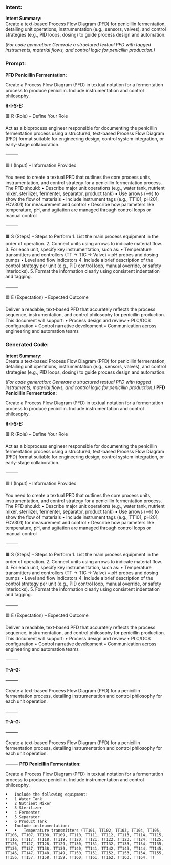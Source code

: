 ### Intent:
**Intent Summary:**  
Create a text-based Process Flow Diagram (PFD) for penicillin fermentation, detailing unit operations, instrumentation (e.g., sensors, valves), and control strategies (e.g., PID loops, dosing) to guide process design and automation.  

*(For code generation: Generate a structured textual PFD with tagged instruments, material flows, and control logic for penicillin production.)*

### Prompt:
**PFD Penicillin Fermentation:**

Create a Process Flow Diagram (PFD) in textual notation for a fermentation process to produce penicillin. Include instrumentation and control philosophy.

**R-I-S-E:**

🟥 R (Role) – Define Your Role

Act as a bioprocess engineer responsible for documenting the penicillin fermentation process using a structured, text-based Process Flow Diagram (PFD) format suitable for engineering design, control system integration, or early-stage collaboration.

⸻

🟩 I (Input) – Information Provided

You need to create a textual PFD that outlines the core process units, instrumentation, and control strategy for a penicillin fermentation process. The PFD should:
	•	Describe major unit operations (e.g., water tank, nutrient mixer, sterilizer, fermenter, separator, product tank)
	•	Use arrows (-->) to show the flow of materials
	•	Include instrument tags (e.g., TT101, pH201, FCV301) for measurement and control
	•	Describe how parameters like temperature, pH, and agitation are managed through control loops or manual control

⸻

🟧 S (Steps) – Steps to Perform
	1.	List the main process equipment in the order of operation.
	2.	Connect units using arrows to indicate material flow.
	3.	For each unit, specify key instrumentation, such as:
	•	Temperature transmitters and controllers (TT → TIC → Valve)
	•	pH probes and dosing pumps
	•	Level and flow indicators
	4.	Include a brief description of the control strategy per unit (e.g., PID control loop, manual override, or safety interlocks).
	5.	Format the information clearly using consistent indentation and tagging.

⸻

🟦 E (Expectation) – Expected Outcome

Deliver a readable, text-based PFD that accurately reflects the process sequence, instrumentation, and control philosophy for penicillin production. This document will support:
	•	Process design and review
	•	PLC/DCS configuration
	•	Control narrative development
	•	Communication across engineering and automation teams

### Generated Code:
**Intent Summary:**  
Create a text-based Process Flow Diagram (PFD) for penicillin fermentation, detailing unit operations, instrumentation (e.g., sensors, valves), and control strategies (e.g., PID loops, dosing) to guide process design and automation.  

*(For code generation: Generate a structured textual PFD with tagged instruments, material flows, and control logic for penicillin production.)*
**PFD Penicillin Fermentation:**

Create a Process Flow Diagram (PFD) in textual notation for a fermentation process to produce penicillin. Include instrumentation and control philosophy.

**R-I-S-E:**

🟥 R (Role) – Define Your Role

Act as a bioprocess engineer responsible for documenting the penicillin fermentation process using a structured, text-based Process Flow Diagram (PFD) format suitable for engineering design, control system integration, or early-stage collaboration.

⸻

🟩 I (Input) – Information Provided

You need to create a textual PFD that outlines the core process units, instrumentation, and control strategy for a penicillin fermentation process. The PFD should:
	•	Describe major unit operations (e.g., water tank, nutrient mixer, sterilizer, fermenter, separator, product tank)
	•	Use arrows (-->) to show the flow of materials
	•	Include instrument tags (e.g., TT101, pH201, FCV301) for measurement and control
	•	Describe how parameters like temperature, pH, and agitation are managed through control loops or manual control

⸻

🟧 S (Steps) – Steps to Perform
	1.	List the main process equipment in the order of operation.
	2.	Connect units using arrows to indicate material flow.
	3.	For each unit, specify key instrumentation, such as:
	•	Temperature transmitters and controllers (TT → TIC → Valve)
	•	pH probes and dosing pumps
	•	Level and flow indicators
	4.	Include a brief description of the control strategy per unit (e.g., PID control loop, manual override, or safety interlocks).
	5.	Format the information clearly using consistent indentation and tagging.

⸻

🟦 E (Expectation) – Expected Outcome

Deliver a readable, text-based PFD that accurately reflects the process sequence, instrumentation, and control philosophy for penicillin production. This document will support:
	•	Process design and review
	•	PLC/DCS configuration
	•	Control narrative development
	•	Communication across engineering and automation teams

⸻

**T-A-G:**

⸻

Create a text-based Process Flow Diagram (PFD) for a penicillin fermentation process, detailing instrumentation and control philosophy for each unit operation.

⸻

**T-A-G:**

⸻

Create a text-based Process Flow Diagram (PFD) for a penicillin fermentation process, detailing instrumentation and control philosophy for each unit operation.

⸻
**PFD Penicillin Fermentation:**

Create a Process Flow Diagram (PFD) in textual notation for a fermentation process to produce penicillin. Include instrumentation and control philosophy.

	•	Include the following equipment:
	•	1 Water Tank
	•	2 Nutrient Mixer
	•	3 Sterilizer
	•	4 Fermenter
	•	5 Separator
	•	6 Product Tank
	•	Include instrumentation:
	•	•	Temperature transmitters (TT101, TT102, TT103, TT104, TT105, TT106, TT107, TT108, TT109, TT110, TT111, TT112, TT113, TT114, TT115, TT116, TT117, TT118, TT119, TT120, TT121, TT122, TT123, TT124, TT125, TT126, TT127, TT128, TT129, TT130, TT131, TT132, TT133, TT134, TT135, TT136, TT137, TT138, TT139, TT140, TT141, TT142, TT143, TT144, TT145, TT146, TT147, TT148, TT149, TT150, TT151, TT152, TT153, TT154, TT155, TT156, TT157, TT158, TT159, TT160, TT161, TT162, TT163, TT164, TT
